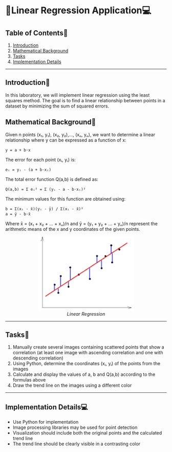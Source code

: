 # 🔢Linear Regression Application💻

## Table of Contents📑
1. [Introduction](#introduction)
2. [Mathematical Background](#mathematical-background)
3. [Tasks](#tasks)
4. [Implementation Details](#implementation-details)

---

## Introduction🎯
In this laboratory, we will implement linear regression using the least squares method. The goal is to find a linear relationship between points in a dataset by minimizing the sum of squared errors.

## Mathematical Background📐
Given n points (x₁, y₁), (x₂, y₂),..., (xₙ, yₙ), we want to determine a linear relationship where y can be expressed as a function of x:

```
y = a + b⋅x
```

The error for each point (xᵢ, yᵢ) is:
```
eᵢ = yᵢ - (a + b⋅xᵢ)
```

The total error function Q(a,b) is defined as:
```
Q(a,b) = Σ eᵢ² = Σ (yᵢ - a - b⋅xᵢ)²
```

The minimum values for this function are obtained using:
```
b = Σ(xᵢ - x̄)(yᵢ - ȳ) / Σ(xᵢ - x̄)²
a = ȳ - b⋅x̄
```

Where x̄ = (x₁ + x₂ + ... + xₙ)/n and ȳ = (y₁ + y₂ + ... + yₙ)/n represent the arithmetic means of the x and y coordinates of the given points.

<p align="center">
  <img src="ex1.png" alt="Linear Regression" width="300">
  <br>
  <em>Linear Regression</em>
</p>

---

## Tasks📝
1. Manually create several images containing scattered points that show a correlation (at least one image with ascending correlation and one with descending correlation)
2. Using Python, determine the coordinates (xᵢ, yᵢ) of the points from the images
3. Calculate and display the values of a, b and Q(a,b) according to the formulas above
4. Draw the trend line on the images using a different color

---

## Implementation Details💻
- Use Python for implementation
- Image processing libraries may be used for point detection
- Visualization should include both the original points and the calculated trend line
- The trend line should be clearly visible in a contrasting color
